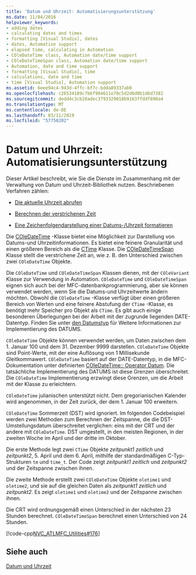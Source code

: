 ```yaml
---
title: 'Datum und Uhrzeit: Automatisierungsunterstützung'
ms.date: 11/04/2016
helpviewer_keywords:
- adding dates
- calculating dates and times
- formatting [Visual Studio], dates
- dates, Automation support
- elapsed time, calculating in Automation
- COleDateTime class, Automation date/time support
- COleDateTimeSpan class, Automation date/time support
- Automation, date and time support
- formatting [Visual Studio], time
- calculations, date and time
- time [Visual Studio], Automation support
ms.assetid: 6eee94c4-943d-4ffc-bf7c-bdda89337ab0
ms.openlocfilehash: c26534189c7b6f904611e78c5d2d6d0b1d6d7382
ms.sourcegitcommit: dedd4c3cb28adec3793329018b9163ffddf890a4
ms.translationtype: MT
ms.contentlocale: de-DE
ms.lasthandoff: 03/11/2019
ms.locfileid: "57750202"
---
```

# <a name="date-and-time-automation-support"></a>Datum und Uhrzeit: Automatisierungsunterstützung

Dieser Artikel beschreibt, wie Sie die Dienste im Zusammenhang mit der Verwaltung von Datum und Uhrzeit-Bibliothek nutzen. Beschriebenen Verfahren zählen:

- [Die aktuelle Uhrzeit abrufen](../atl-mfc-shared/current-time-automation-classes.md)

- [Berechnen der verstrichenen Zeit](../atl-mfc-shared/elapsed-time-automation-classes.md)

- [Eine Zeichenfolgendarstellung einer Datums-/Uhrzeit formatieren](../atl-mfc-shared/formatting-time-automation-classes.md)

Die [COleDateTime](../atl-mfc-shared/reference/coledatetime-class.md) -Klasse bietet eine Möglichkeit zur Darstellung von Datums-und Uhrzeitinformationen. Es bietet eine feinere Granularität und einen größeren Bereich als die [CTime](../atl-mfc-shared/reference/ctime-class.md) Klasse. Die [COleDateTimeSpan](../atl-mfc-shared/reference/coledatetimespan-class.md) Klasse stellt die verstrichene Zeit an, wie z. B. den Unterschied zwischen zwei `COleDateTime` Objekte.

Die `COleDateTime` und `COleDateTimeSpan` Klassen dienen, mit der `COleVariant` Klasse zur Verwendung in Automation. `COleDateTime` und `COleDateTimeSpan` eignen sich auch bei der MFC-datenbankprogrammierung, aber sie können verwendet werden, wenn Sie die Datums-und Uhrzeitwerte ändern möchten. Obwohl die `COleDateTime` -Klasse verfügt über einen größeren Bereich von Werten und eine feinere Abstufung der `CTime` -Klasse, es benötigt mehr Speicher pro Objekt als `CTime`. Es gibt auch einige besonderen Überlegungen bei der Arbeit mit der zugrunde liegenden DATE-Datentyp. Finden Sie unter [den Datumstyp](../atl-mfc-shared/date-type.md) für Weitere Informationen zur Implementierung des DATUMS.

`COleDateTime` Objekte können verwendet werden, um Daten zwischen dem 1. Januar 100 und dem 31. Dezember 9999 darstellen. `COleDateTime` Objekte sind Point-Werte, mit der eine Auflösung von 1 Millisekunde Gleitkommawert. `COleDateTime` basiert auf der DATE-Datentyp, in die MFC-Dokumentation unter definierten [COleDateTime:: Operator Datum](../atl-mfc-shared/reference/coledatetime-class.md#operator_date). Die tatsächliche Implementierung des DATUMS ist diese Grenzen überschreitet. Die `COleDateTime` Implementierung erzwingt diese Grenzen, um die Arbeit mit der Klasse zu erleichtern.

`COleDateTime` julianischen unterstützt nicht. Dem gregorianischen Kalender wird angenommen, in der Zeit zurück, der dem 1. Januar 100 erweitern.

`COleDateTime` Sommerzeit (DST) wird ignoriert. Im folgenden Codebeispiel werden zwei Methoden zum Berechnen der Zeitspanne, die die DST-Umstellungsdatum überschreitet verglichen: eins mit der CRT und der andere mit `COleDateTime`. DST umgestellt, in den meisten Regionen, in der zweiten Woche im April und der dritte im Oktober.

Die erste Methode legt zwei `CTime` Objekte *zeitpunkt1 zeitlich* und *zeitpunkt2*, 5. April und dem 6. April, mithilfe der standardmäßigen C-Typ-Strukturen `tm` und `time_t`. Der Code zeigt *zeitpunkt1 zeitlich* und *zeitpunkt2* und der Zeitspanne zwischen ihnen.

Die zweite Methode erstellt zwei `COleDateTime` Objekte `oletime1` und `oletime2`, und sie auf die gleichen Daten als *zeitpunkt1 zeitlich* und *zeitpunkt2*. Es zeigt `oletime1` und `oletime2` und der Zeitspanne zwischen ihnen.

Die CRT wird ordnungsgemäß einen Unterschied in der nächsten 23 Stunden berechnet. `COleDateTimeSpan` berechnet einen Unterschied von 24 Stunden.

[!code-cpp[NVC_ATLMFC_Utilities#176](../atl-mfc-shared/codesnippet/cpp/date-and-time-automation-support_1.cpp)]

## <a name="see-also"></a>Siehe auch

[Datum und Uhrzeit](../atl-mfc-shared/date-and-time.md)
